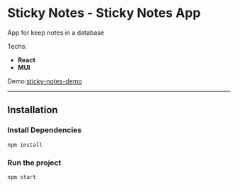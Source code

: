 # Sticky Notes - Sticky Notes App  

App for keep notes in a database

Techs:
- **React**
- **MUI**

Demo:[sticky-notes-demo](htpps://notes-front-end.vercel.app)


---

## Installation

### Install Dependencies

```
npm install
```

### Run the project

```
npm start
```
